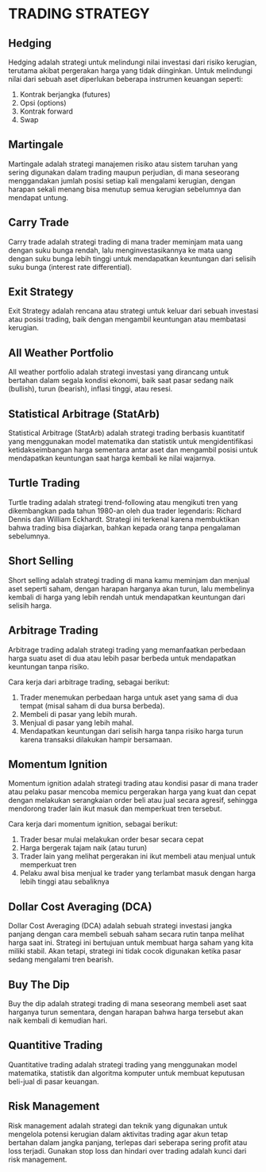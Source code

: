 # TRADING STRATEGY

## Hedging

Hedging adalah strategi untuk melindungi nilai investasi dari risiko kerugian, terutama akibat pergerakan harga yang tidak diinginkan. Untuk melindungi nilai dari sebuah aset diperlukan beberapa instrumen keuangan seperti:

1. Kontrak berjangka (futures)
2. Opsi (options)
3. Kontrak forward
4. Swap

## Martingale

Martingale adalah strategi manajemen risiko atau sistem taruhan yang sering digunakan dalam trading maupun perjudian, di mana seseorang menggandakan jumlah posisi setiap kali mengalami kerugian, dengan harapan sekali menang bisa menutup semua kerugian sebelumnya dan mendapat untung.

## Carry Trade

Carry trade adalah strategi trading di mana trader meminjam mata uang dengan suku bunga rendah, lalu menginvestasikannya ke mata uang dengan suku bunga lebih tinggi untuk mendapatkan keuntungan dari selisih suku bunga (interest rate differential).

## Exit Strategy

Exit Strategy adalah rencana atau strategi untuk keluar dari sebuah investasi atau posisi trading, baik dengan mengambil keuntungan atau membatasi kerugian.

## All Weather Portfolio

All weather portfolio adalah strategi investasi yang dirancang untuk bertahan dalam segala kondisi ekonomi, baik saat pasar sedang naik (bullish), turun (bearish), inflasi tinggi, atau resesi.

## Statistical Arbitrage (StatArb)

Statistical Arbitrage (StatArb) adalah strategi trading berbasis kuantitatif yang menggunakan model matematika dan statistik untuk mengidentifikasi ketidakseimbangan harga sementara antar aset dan mengambil posisi untuk mendapatkan keuntungan saat harga kembali ke nilai wajarnya.

## Turtle Trading

Turtle trading adalah strategi trend-following atau mengikuti tren yang dikembangkan pada tahun 1980-an oleh dua trader legendaris: Richard Dennis dan William Eckhardt. Strategi ini terkenal karena membuktikan bahwa trading bisa diajarkan, bahkan kepada orang tanpa pengalaman sebelumnya.

## Short Selling

Short selling adalah strategi trading di mana kamu meminjam dan menjual aset seperti saham, dengan harapan harganya akan turun, lalu membelinya kembali di harga yang lebih rendah untuk mendapatkan keuntungan dari selisih harga.

## Arbitrage Trading

Arbitrage trading adalah strategi trading yang memanfaatkan perbedaan harga suatu aset di dua atau lebih pasar berbeda untuk mendapatkan keuntungan tanpa risiko.

Cara kerja dari arbitrage trading, sebagai berikut:

1. Trader menemukan perbedaan harga untuk aset yang sama di dua tempat (misal saham di dua bursa berbeda).
2. Membeli di pasar yang lebih murah.
3. Menjual di pasar yang lebih mahal.
4. Mendapatkan keuntungan dari selisih harga tanpa risiko harga turun karena transaksi dilakukan hampir bersamaan.

## Momentum Ignition

Momentum ignition adalah strategi trading atau kondisi pasar di mana trader atau pelaku pasar mencoba memicu pergerakan harga yang kuat dan cepat dengan melakukan serangkaian order beli atau jual secara agresif, sehingga mendorong trader lain ikut masuk dan memperkuat tren tersebut.

Cara kerja dari momentum ignition, sebagai berikut:

1. Trader besar mulai melakukan order besar secara cepat
2. Harga bergerak tajam naik (atau turun)
3. Trader lain yang melihat pergerakan ini ikut membeli atau menjual untuk memperkuat tren
4. Pelaku awal bisa menjual ke trader yang terlambat masuk dengan harga lebih tinggi atau sebaliknya

## Dollar Cost Averaging (DCA)

Dollar Cost Averaging (DCA) adalah sebuah strategi investasi jangka panjang dengan cara membeli sebuah saham secara rutin tanpa melihat harga saat ini. Strategi ini bertujuan untuk membuat harga saham yang kita miliki stabil. Akan tetapi, strategi ini tidak cocok digunakan ketika pasar sedang mengalami tren bearish.

## Buy The Dip

Buy the dip adalah strategi trading di mana seseorang membeli aset saat harganya turun sementara, dengan harapan bahwa harga tersebut akan naik kembali di kemudian hari.

## Quantitive Trading

Quantitative trading adalah strategi trading yang menggunakan model matematika, statistik dan algoritma komputer untuk membuat keputusan beli-jual di pasar keuangan.

## Risk Management

Risk management adalah strategi dan teknik yang digunakan untuk mengelola potensi kerugian dalam aktivitas trading agar akun tetap bertahan dalam jangka panjang, terlepas dari seberapa sering profit atau loss terjadi. Gunakan stop loss dan hindari over trading adalah kunci dari risk management.
